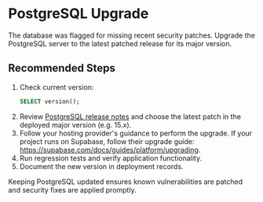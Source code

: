 # PostgreSQL Upgrade

The database was flagged for missing recent security patches. Upgrade the
PostgreSQL server to the latest patched release for its major version.

## Recommended Steps

1. Check current version:
   ```sql
   SELECT version();
   ```
2. Review [PostgreSQL release notes](https://www.postgresql.org/docs/release/)
   and choose the latest patch in the deployed major version (e.g. 15.x).
3. Follow your hosting provider's guidance to perform the upgrade. If your
   project runs on Supabase, follow their upgrade guide:
   <https://supabase.com/docs/guides/platform/upgrading>.
4. Run regression tests and verify application functionality.
5. Document the new version in deployment records.

Keeping PostgreSQL updated ensures known vulnerabilities are patched and
security fixes are applied promptly.
